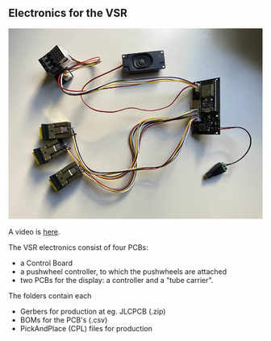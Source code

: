 ## Electronics for the VSR

<img src="img/thelot.jpg">

A video is [here](https://www.facebook.com/61553801874212/videos/475630928153628/).

The VSR electronics consist of four PCBs:
- a Control Board
- a pushwheel controller, to which the pushwheels are attached
- two PCBs for the display: a controller and a "tube carrier".

The folders contain each
- Gerbers for production at eg. JLCPCB (.zip)
- BOMs for the PCB's (.csv)
- PickAndPlace (CPL) files for production

